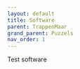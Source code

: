 ```yaml
---
layout: default
title: Software
parent: TrappenMaar
grand_parent: Puzzels
nav_order: 1
---
```



Test software
